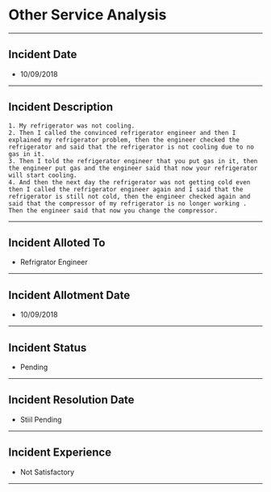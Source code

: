 # Other Service Analysis
---------
## Incident Date
* 10/09/2018
---------
## Incident Description
```
1. My refrigerator was not cooling.
2. Then I called the convinced refrigerator engineer and then I explained my refrigerator problem, then the engineer checked the refrigerator and said that the refrigerator is not cooling due to no gas in it.
3. Then I told the refrigerator engineer that you put gas in it, then the engineer put gas and the engineer said that now your refrigerator will start cooling.
4. And then the next day the refrigerator was not getting cold even then I called the refrigerator engineer again and I said that the refrigerator is still not cold, then the engineer checked again and said that the compressor of my refrigerator is no longer working . Then the engineer said that now you change the compressor.
```
----------------------------------
## Incident Alloted To
- Refrigrator Engineer
----------
## Incident Allotment Date
- 10/09/2018
-----------
## Incident Status
- Pending
-----------
## Incident Resolution Date
- Stiil Pending
-----------
## Incident Experience
- Not Satisfactory
-----------
